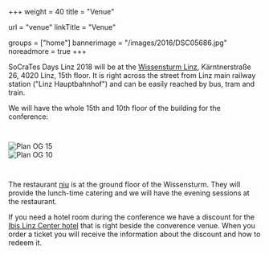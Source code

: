 +++
weight = 40
title = "Venue"

url = "venue"
linkTitle = "Venue"

groups = ["home"]
bannerimage = "/images/2016/DSC05686.jpg"
noreadmore = true
+++

SoCraTes Days Linz 2018 will be at the <a href="https://www.linz.at/wissensturm/">Wissensturm Linz</a>, Kärntnerstraße 26, 4020 Linz, 15th floor. It is right across the street from Linz main railway station ("Linz Hauptbahnhof") and can be easily reached by bus, tram and train.

We will have the whole 15th and 10th floor of the building for the conference:

<div class="row blocks" style="padding: 2em 0;">
	<div class="six columns block">
		<img src="/images/2018/Plan-OG15.svg" alt="Plan OG 15" style="max-height: 25em; max-width: 100%;"><br/>
	</div>
	<div class="six columns block">
		<img src="/images/2018/Plan-OG10.svg" alt="Plan OG 10" style="max-height: 25em; max-width: 100%;"><br/>
	</div>
</div>



The restaurant <a href="http://www.niu.at/">niu</a> is at the ground floor of the Wissensturm. They will provide the lunch-time catering and we will have the evening sessions at the restaurant.

If you need a hotel room during the conference we have a discount for the [Ibis Linz Center hotel](http://www.ibis.com/en/hotel-1722-ibis-linz-city/index.shtml#overview) that is right beside the converence venue. When you order a ticket you will receive the information about the discount and how to redeem it.

<!--more-->
